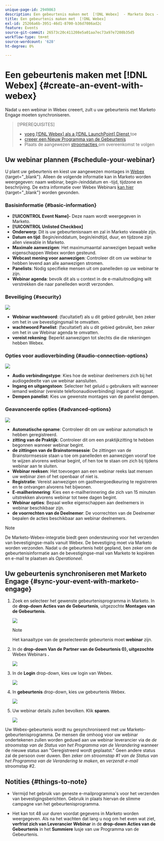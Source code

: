 ```yaml
---
unique-page-id: 2949863
description: Een gebeurtenis maken met  [!DNL Webex]  - Marketo Docs - Productdocumentatie
title: Een gebeurtenis maken met  [!DNL Webex]
exl-id: 25266a6b-3951-46d1-8700-b36d7086ad2c
feature: Events
source-git-commit: 26573c20c411208e5a01aa7ec73a97e7208b35d5
workflow-type: tm+mt
source-wordcount: '628'
ht-degree: 0%

---
```


# Een gebeurtenis maken met [!DNL Webex] {#create-an-event-with-webex}

Nadat u een webinar in Webex creeert, zult u uw gebeurtenis met Marketo Engage moeten synchroniseren.

>[!PREREQUISITES]
>
>* [ voeg  [!DNL Webex]  als a [!DNL LaunchPoint]  Dienst ](/help/marketo/product-docs/administration/additional-integrations/add-webex-as-a-launchpoint-service.md) toe
>* [ creeer een Nieuw Programma van de Gebeurtenis ](/help/marketo/product-docs/demand-generation/events/understanding-events/create-a-new-event-program.md)
>* Plaats de aangewezen [ stroomacties ](/help/marketo/product-docs/core-marketo-concepts/smart-campaigns/flow-actions/add-a-flow-step-to-a-smart-campaign.md) om overeenkomst te volgen

## Uw webinar plannen {#schedule-your-webinar}

U plant uw gebeurtenis en kiest uw aangewezen montages in [ Webex ](https://www.webex.com/){target="_blank"}. Alleen de volgende informatie kan in Marketo worden weergegeven: naam webinar, begin-/einddatum en -tijd, tijdzone en beschrijving. De extra informatie over Webex Webinars [ kan hier ](https://help.webex.com/en-us/landing/ld-7srxjs-WebexWebinars/Webex-Webinars){target="_blank"} worden gevonden.

### Basisinformatie {#basic-information}

* **[!UICONTROL Event Name]-** Deze naam wordt weergegeven in Marketo.
* **[!UICONTROL Unlisted Checkbox]**
* **Onderwerp**: Dit is uw gebeurtenisnaam en zal in Marketo viewable zijn.
* **Datum en tijd**: Begin/einddatum, begin/eindtijd, duur, en tijdzone zijn allen viewable in Marketo.
* **Maximale aanwezigen**: Het maximumaantal aanwezigen bepaalt welke eigenschappen Webex worden gesteund.
* **Webcast mening voor aanwezigen**: Controleer dit om uw webinar te hebben levend aan alle aanwezigen stromen.
* **Panelists**: Nodig specifieke mensen uit om panelleden op uw webinar te zijn.
* **Webinar agenda**: bevolk dit als u context in de e-mailuitnodiging wilt verstrekken die naar panelleden wordt verzonden.

### Beveiliging {#security}

![](assets/create-an-event-with-webex-2.png)

* **Webinar wachtwoord**: (facultatief) als u dit gebied gebruikt, ben zeker om het in uw bevestigingsmail te omvatten.
* **wachtwoord Panelist**: (facultatief) als u dit gebied gebruikt, ben zeker om het in uw Webinar agenda te omvatten.
* **vereist rekening**: Beperkt aanwezigen tot slechts die die rekeningen hebben Webex.

### Opties voor audioverbinding {#audio-connection-options}

![](assets/create-an-event-with-webex-3.png)

* **Audio verbindingstype**: Kies hoe de webinar deelnemers zich bij het audiogedeelte van uw webinar aansluiten.
* **Ingang en uitgangstoon**: Selecteer het geluid u gebruikers wilt wanneer iemand webinar (vereiste telefoonaudioverbinding) ingaat of weggaat.
* **Dempen panelist**: Kies uw gewenste montages van de panelist dempen.

### Geavanceerde opties {#advanced-options}

![](assets/create-an-event-with-webex-4.png)

* **Automatische opname**: Controleer dit om uw webinar automatisch te hebben geregistreerd.
* **zitting van de Praktijk**: Controleer dit om een praktijkzitting te hebben begonnen wanneer webinar begint.
* **de zittingen van de Brainstormsessie**: De zittingen van de Brainstormsessie staan u toe om panelleden en aanwezigen vooraf toe te wijzen alvorens webinar begint, of hen toe te staan om zich bij tijdens webinar aan te sluiten.
* **Webinar reeksen**: Het toevoegen aan een webinar reeks laat mensen uw webinar zien of het openbaar of niet is.
* **Registratie**: Vereist aanwezigen om gastheergoedkeuring te registreren en te ontvangen alvorens het bijwonen.
* **E-mailherinnering**: Kies een e-mailherinnering die zich van 15 minuten uitstrekken alvorens webinar tot twee dagen begint.
* **Webinar opties**: Bepaal welke eigenschappen aan deelnemers in webinar beschikbaar zijn.
* **de voorrechten van de Deelnemer**: De voorrechten van de Deelnemer bepalen de acties beschikbaar aan webinar deelnemers.

>[!NOTE]
>
>De Marketo-Webex-integratie biedt geen ondersteuning voor het verzenden van bevestigingse-mails vanuit Webex. De bevestiging moet via Marketo worden verzonden. Nadat u de gebeurtenis hebt gepland, ben zeker om de gebeurtenisinformatie aan de bevestigingse-mail van Marketo te kopiëren en e-mail te plaatsen als _Operationeel_.

## Uw gebeurtenis synchroniseren met Marketo Engage {#sync-your-event-with-marketo-engage}

1. Zoek en selecteer het gewenste gebeurtenisprogramma in Marketo. In de **drop-down Acties van de Gebeurtenis**, uitgezochte **Montages van de Gebeurtenis**.

   ![](assets/create-an-event-with-webex-5.png)

   >[!NOTE]
   >
   >Het kanaaltype van de geselecteerde gebeurtenis moet **webinar** zijn.

1. In de **drop-down Van de Partner van de Gebeurtenis 0&rbrace;, uitgezochte** Webex Webinars **.**

   ![](assets/create-an-event-with-webex-6.png)

1. In de **Login** drop-down, kies uw login van Webex.

   ![](assets/create-an-event-with-webex-7.png)

1. In **gebeurtenis** drop-down, kies uw gebeurtenis Webex.

   ![](assets/create-an-event-with-webex-8.png)

1. Uw webinar details zullen bevolken. Klik **sparen**.

   ![](assets/create-an-event-with-webex-9.png)

Uw Webex-gebeurtenis wordt nu gesynchroniseerd met uw Marketo-gebeurtenisprogramma. De mensen die omhoog voor uw webinar ondertekenen zullen worden geduwd aan uw webinar leverancier via de _de stroomstap van de Status van het Programma van de Verandering_ wanneer de nieuwe status aan &quot;Geregistreerd wordt geplaatst.&quot; Geen andere status zal de persoon over duwen. Ben zeker om _stroomstap #1 van de Status van het Programma van de Verandering te maken_, en _verzendt e-mail_ stroomstap #2.

## Notities {#things-to-note}

* Vermijd het gebruik van geneste e-mailprogramma&#39;s voor het verzenden van bevestigingsberichten. Gebruik in plaats hiervan de slimme campagne van het gebeurtenisprogramma.

* Het kan tot 48 uur duren voordat gegevens in Marketo worden weergegeven. Als na het wachten dat lang u nog om het even wat ziet, **verfrist zich van Leverancier Webinar** in de **drop-down Acties van de Gebeurtenis** in het **Summiere** lusje van uw Programma van de Gebeurtenis.
